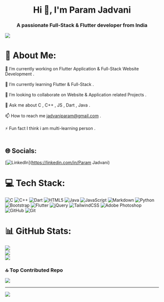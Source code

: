 <h1 align="center">Hi 👋, I'm Param Jadvani</h1>
<h3 align="center">A passionate Full-Stack & Flutter developer from India</h3>

<img src="https://github.com/ParamKumar-Jadvani/ParamKumar-Jadvani/assets/149695069/11f060a8-237f-46d6-bbfe-6931dfca21be" width=""/>


# 💫 About Me:
🔭 I’m currently working on Flutter Application & Full-Stack Website Development .<br><br>🌱 I’m currently learning Flutter & Full-Stack .<br><br>👯 I’m looking to collaborate on Website & Application related Projects .<br><br>💬 Ask me about C , C++ , JS , Dart , Java .<br><br>📫 How to reach me jadvaniparam@gmail.com .<br><br>⚡ Fun fact I think i am multi-learning person .<br><br>


## 🌐 Socials:
[![LinkedIn](https://img.shields.io/badge/LinkedIn-%230077B5.svg?logo=linkedin&logoColor=white)](https://linkedin.com/in/Param Jadvani) 

# 💻 Tech Stack:
![C](https://img.shields.io/badge/c-%2300599C.svg?style=for-the-badge&logo=c&logoColor=white) ![C++](https://img.shields.io/badge/c++-%2300599C.svg?style=for-the-badge&logo=c%2B%2B&logoColor=white) ![Dart](https://img.shields.io/badge/dart-%230175C2.svg?style=for-the-badge&logo=dart&logoColor=white) ![HTML5](https://img.shields.io/badge/html5-%23E34F26.svg?style=for-the-badge&logo=html5&logoColor=white) ![Java](https://img.shields.io/badge/java-%23ED8B00.svg?style=for-the-badge&logo=openjdk&logoColor=white) ![JavaScript](https://img.shields.io/badge/javascript-%23323330.svg?style=for-the-badge&logo=javascript&logoColor=%23F7DF1E) ![Markdown](https://img.shields.io/badge/markdown-%23000000.svg?style=for-the-badge&logo=markdown&logoColor=white) ![Python](https://img.shields.io/badge/python-3670A0?style=for-the-badge&logo=python&logoColor=ffdd54) ![Bootstrap](https://img.shields.io/badge/bootstrap-%238511FA.svg?style=for-the-badge&logo=bootstrap&logoColor=white) ![Flutter](https://img.shields.io/badge/Flutter-%2302569B.svg?style=for-the-badge&logo=Flutter&logoColor=white) ![jQuery](https://img.shields.io/badge/jquery-%230769AD.svg?style=for-the-badge&logo=jquery&logoColor=white) ![TailwindCSS](https://img.shields.io/badge/tailwindcss-%2338B2AC.svg?style=for-the-badge&logo=tailwind-css&logoColor=white) ![Adobe Photoshop](https://img.shields.io/badge/adobe%20photoshop-%2331A8FF.svg?style=for-the-badge&logo=adobe%20photoshop&logoColor=white) ![GitHub](https://img.shields.io/badge/github-%23121011.svg?style=for-the-badge&logo=github&logoColor=white) ![Git](https://img.shields.io/badge/git-%23F05033.svg?style=for-the-badge&logo=git&logoColor=white)
# 📊 GitHub Stats:
![](https://github-readme-stats.vercel.app/api?username=ParamKumar-Jadvani&theme=default&hide_border=false&include_all_commits=true&count_private=true)<br/>
![](https://github-readme-streak-stats.herokuapp.com/?user=ParamKumar-Jadvani&theme=default&hide_border=false)<br/>
![](https://github-readme-stats.vercel.app/api/top-langs/?username=ParamKumar-Jadvani&theme=default&hide_border=false&include_all_commits=true&count_private=true&layout=compact)

### 🔝 Top Contributed Repo
![](https://github-contributor-stats.vercel.app/api?username=ParamKumar-Jadvani&limit=5&theme=default&combine_all_yearly_contributions=true)

---
[![](https://visitcount.itsvg.in/api?id=ParamKumar-Jadvani&icon=0&color=1)](https://visitcount.itsvg.in)

<!-- Proudly created with GPRM ( https://gprm.itsvg.in ) -->
